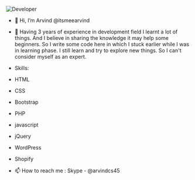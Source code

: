![Developer](https://user-images.githubusercontent.com/64454714/145720906-ef07963b-b3c6-4c7f-a586-a0a63f7e8150.jpg)

- 👋 Hi, I’m Arvind @itsmeearvind
- 👀 Having 3 years of experience in development field I learnt a lot of things. And I believe in sharing the knowledge it may help some beginners. So I write some code here in which I stuck earlier while I was in learning phase. I still learn and try to explore new things. So I can't consider myself as an expert. 

- Skills: 
- HTML
- CSS
- Bootstrap
- PHP
- javascript
- jQuery
- WordPress
- Shopify

- 📫 How to reach me : Skype - @arvindcs45
<!---
itsmeearvind/itsmeearvind is a ✨ special ✨ repository because its `README.md` (this file) appears on your GitHub profile.
You can click the Preview link to take a look at your changes.
--->
